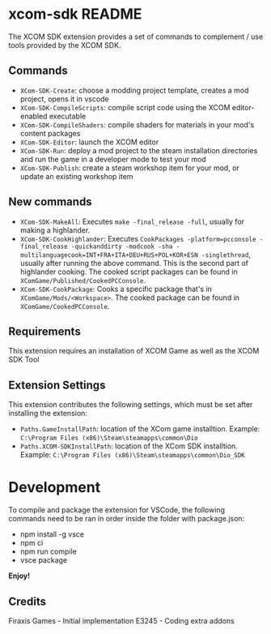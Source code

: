 # xcom-sdk README

The XCOM SDK extension provides a set of commands to complement / use tools provided by the XCOM SDK.

## Commands

* `XCom-SDK-Create`: choose a modding project template, creates a mod project, opens it in vscode
* `XCom-SDK-CompileScripts`: compile script code using the XCOM editor-enabled executable
* `XCom-SDK-CompileShaders`: compile shaders for materials in your mod's content packages
* `XCom-SDK-Editor`: launch the XCOM editor
* `XCom-SDK-Run`: deploy a mod project to the steam installation directories and run the game in a developer mode to test your mod
* `XCom-SDK-Publish`: create a steam workshop item for your mod, or update an existing workshop item 

## New commands 

* `XCom-SDK-MakeAll`: Executes `make -final_release -full`, usually for making a highlander.
* `XCom-SDK-CookHighlander`: Executes `CookPackages -platform=pcconsole -final_release -quickanddirty -modcook -sha -multilanguagecook=INT+FRA+ITA+DEU+RUS+POL+KOR+ESN -singlethread`, usually after running the above command. This is the second part of highlander cooking. The cooked script packages can be found in `XComGame/Published/CookedPCConsole`.
* `XCom-SDK-CookPackage`: Cooks a specific package that's in `XComGame/Mods/<Workspace>`. The cooked package can be found in `XComGame/CookedPCConsole`.


## Requirements

This extension requires an installation of XCOM Game as well as the XCOM SDK Tool

## Extension Settings

This extension contributes the following settings, which must be set after installing the extension:

* `Paths.GameInstallPath`: location of the XCom game installtion. Example: `C:\Program Files (x86)\Steam\steamapps\common\Dio`
* `Paths.XCOM-SDKInstallPath`: location of the XCom SDK installtion. Example: `C:\Program Files (x86)\Steam\steamapps\common\Dio_SDK`

# Development

To compile and package the extension for VSCode, the following commands need to be ran in order inside the folder with package.json:
* npm install -g vsce
* npm ci
* npm run compile
* vsce package

**Enjoy!**

## Credits

Firaxis Games - Initial implementation
E3245 - Coding extra addons